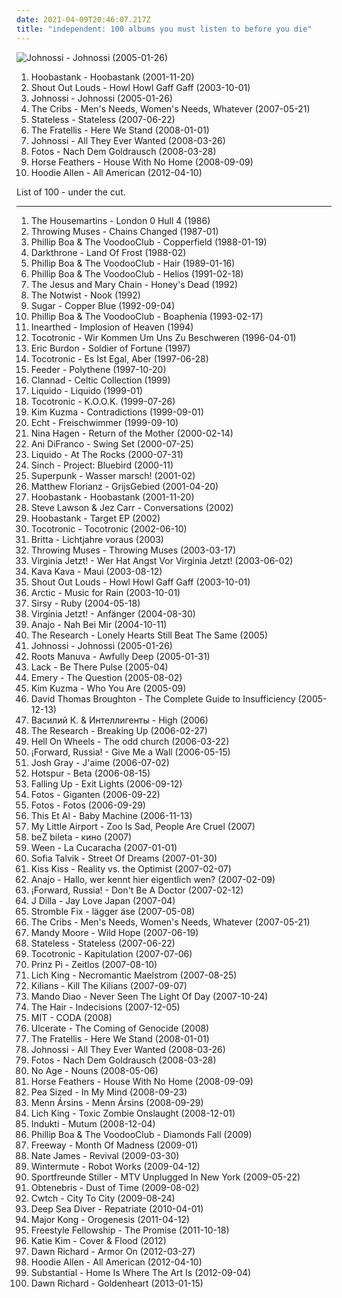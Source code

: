```yaml
---
date: 2021-04-09T20:46:07.217Z
title: "independent: 100 albums you must listen to before you die"
---
```

![Johnossi - Johnossi (2005-01-26)](http://coverartarchive.org/release/364e35ec-623f-3ee6-afe8-9259dbf1cb24/20163135224-500.jpg "Johnossi - Johnossi (2005-01-26)")
<ol class="albums">
<li data-cover="http://coverartarchive.org/release/b410dac5-6c06-4864-add3-5f317058f30f/24917496645-500.jpg" data-tags="rock, alternative rock" role="button">Hoobastank - Hoobastank (2001-11-20)</li>
<li data-cover="https://img.discogs.com/6GJfVqXu_BJ_fRyCbg5ue7oXqlI=/fit-in/208x208/filters:strip_icc():format(jpeg):mode_rgb():quality(90)/discogs-images/R-4383615-1363448225-9578.jpeg.jpg" data-tags="indie, swedish, indie rock" role="button">Shout Out Louds - Howl Howl Gaff Gaff (2003-10-01)</li>
<li data-cover="http://coverartarchive.org/release/364e35ec-623f-3ee6-afe8-9259dbf1cb24/20163135224-500.jpg" data-tags="indie, rock" role="button">Johnossi - Johnossi (2005-01-26)</li>
<li data-cover="http://coverartarchive.org/release/d3bcc9c4-179f-4810-92a8-99cb4e58a520/8765400755-500.jpg" data-tags="indie rock" role="button">The Cribs - Men's Needs, Women's Needs, Whatever (2007-05-21)</li>
<li data-cover="http://coverartarchive.org/release/3e23b9fc-89c4-48c4-b1d3-bd26122c628d/11720822356-500.jpg" data-tags="trip-hop, electronic" role="button">Stateless - Stateless (2007-06-22)</li>
<li data-cover="http://coverartarchive.org/release/a7cc45cd-0290-4178-8123-817ed02baca8/3470357156-500.jpg" data-tags="indie rock, rock, indie" role="button">The Fratellis - Here We Stand (2008-01-01)</li>
<li data-cover="http://coverartarchive.org/release/819ef756-2c61-473a-907e-d9e75b3808b8/3366556888-500.jpg" data-tags="indie, alternative, indie rock" role="button">Johnossi - All They Ever Wanted (2008-03-26)</li>
<li data-cover="https://img.discogs.com/qzlW8t5AFmKYH4gFc8H440mJfUo=/fit-in/456x408/filters:strip_icc():format(jpeg):mode_rgb():quality(90)/discogs-images/R-2054920-1261748799.jpeg.jpg" data-tags="indie" role="button">Fotos - Nach Dem Goldrausch (2008-03-28)</li>
<li data-cover="http://coverartarchive.org/release/4c13817e-a16c-47d6-85ab-aa6f6d826705/24225147925-500.jpg" data-tags="indie" role="button">Horse Feathers - House With No Home (2008-09-09)</li>
<li data-cover="http://coverartarchive.org/release/f7b8fff0-445f-48ad-9b66-4e48c4060b4f/5507996174-500.jpg" data-tags="rap" role="button">Hoodie Allen - All American (2012-04-10)</li>
</ol>
List of 100 - under the cut.
<!-- more -->

_________________

<ol class="albums">
<li data-cover="http://coverartarchive.org/release/758017e0-f7de-49da-aa31-cbc80ea2e0e0/3059717757-500.jpg" data-tags="80s" role="button">
The Housemartins - London 0 Hull 4 (1986)
</li>
<li data-cover="https://img.discogs.com/_HRhhmWjplKSBgdVEFJ_IXg4X6c=/fit-in/600x600/filters:strip_icc():format(jpeg):mode_rgb():quality(90)/discogs-images/R-549629-1371665714-4574.jpeg.jpg" data-tags="intense, independent, throwing music" role="button">
Throwing Muses - Chains Changed (1987-01)
</li>
<li data-cover="https://img.discogs.com/33QUfNjNMaDEs8i7O_1yYasvRUI=/fit-in/600x524/filters:strip_icc():format(jpeg):mode_rgb():quality(90)/discogs-images/R-196988-1617547549-8693.jpeg.jpg" data-tags="indie, rock, alternative, alternative rock, experimental, indie rock, new wave, avantgarde, german, independent, cd-sammlung" role="button">
Phillip Boa & The VoodooClub - Copperfield (1988-01-19)
</li>
<li data-cover="http://coverartarchive.org/release/29db0379-836e-4187-b6bc-f60a2d9321ac/3456061517-500.jpg" data-tags="demo" role="button">
Darkthrone - Land Of Frost (1988-02)
</li>
<li data-cover="http://coverartarchive.org/release/f699fc1d-dbad-4678-9ad9-55be25b4a4a8/12675048585-500.jpg" data-tags="indie, alternative" role="button">
Phillip Boa & The VoodooClub - Hair (1989-01-16)
</li>
<li data-cover="http://coverartarchive.org/release/d44523f5-6b8f-47d6-9d81-f9a6d546d771/12675036875-500.jpg" data-tags="indie, rock, alternative, alternative rock, experimental, indie rock, new wave, 90s, german, independent" role="button">
Phillip Boa & The VoodooClub - Helios (1991-02-18)
</li>
<li data-cover="https://img.discogs.com/UMBJGIOlHKIlyuDcv3xQGsGIxKA=/fit-in/600x583/filters:strip_icc():format(jpeg):mode_rgb():quality(90)/discogs-images/R-15177157-1587702788-9526.jpeg.jpg" data-tags="shoegaze, alternative rock" role="button">
The Jesus and Mary Chain - Honey's Dead (1992)
</li>
<li data-cover="http://coverartarchive.org/release/b374a467-ff3c-42b5-938b-9320e96c617b/15060246726-500.jpg" data-tags="indie rock" role="button">
The Notwist - Nook (1992)
</li>
<li data-cover="http://coverartarchive.org/release/b68bd93e-0b34-41b8-8e63-540836e863f0/3020420613-500.jpg" data-tags="90s" role="button">
Sugar - Copper Blue (1992-09-04)
</li>
<li data-cover="https://img.discogs.com/33QUfNjNMaDEs8i7O_1yYasvRUI=/fit-in/600x524/filters:strip_icc():format(jpeg):mode_rgb():quality(90)/discogs-images/R-196988-1617547549-8693.jpeg.jpg" data-tags="indie" role="button">
Phillip Boa & The VoodooClub - Boaphenia (1993-02-17)
</li>
<li data-cover="http://coverartarchive.org/release/ba1646d0-9b8e-4a1b-9dc0-6ec4d4b19b58/15587476491-500.jpg" data-tags="melodic death metal" role="button">
Inearthed - Implosion of Heaven (1994)
</li>
<li data-cover="https://img.discogs.com/Q6Kr9R7vXlK--09-qCNVsRRrxVo=/fit-in/600x597/filters:strip_icc():format(jpeg):mode_rgb():quality(90)/discogs-images/R-915754-1189951397.jpeg.jpg" data-tags="hamburger schule" role="button">
Tocotronic - Wir Kommen Um Uns Zu Beschweren (1996-04-01)
</li>
<li data-cover="https://img.discogs.com/wFaYIMXwVGC8POo0B8l8rEU84d8=/fit-in/600x605/filters:strip_icc():format(jpeg):mode_rgb():quality(90)/discogs-images/R-15329981-1589829439-4449.jpeg.jpg" data-tags="heavy metal, rock, hard rock" role="button">
Eric Burdon - Soldier of Fortune (1997)
</li>
<li data-cover="https://img.discogs.com/rj3yPSvVgGuvJNC6KgtoVxPFxrE=/fit-in/600x597/filters:strip_icc():format(jpeg):mode_rgb():quality(90)/discogs-images/R-4237498-1359367332-4939.jpeg.jpg" data-tags="indie, rock" role="button">
Tocotronic - Es Ist Egal, Aber (1997-06-28)
</li>
<li data-cover="http://coverartarchive.org/release/5d67c139-642e-4aa6-bcac-dcf022cf31e0/15594351546-500.jpg" data-tags="rock" role="button">
Feeder - Polythene (1997-10-20)
</li>
<li data-cover="http://coverartarchive.org/release/0acd0176-2439-4f7e-8dff-90fe721c09d3/7782868668-500.jpg" data-tags="celtic" role="button">
Clannad - Celtic Collection (1999)
</li>
<li data-cover="http://coverartarchive.org/release/30fa2fdf-76f8-3f81-a910-5e09083ce984/6374526773-500.jpg" data-tags="alternative rock" role="button">
Liquido - Liquido (1999-01)
</li>
<li data-cover="https://img.discogs.com/C1yPzphGYKvGK2o9XDSgwn9Uleg=/fit-in/600x526/filters:strip_icc():format(jpeg):mode_rgb():quality(90)/discogs-images/R-1277187-1543532413-5368.jpeg.jpg" data-tags="indie" role="button">
Tocotronic - K.O.O.K. (1999-07-26)
</li>
<li data-cover="http://coverartarchive.org/release/a1e0b1b8-1f67-4d9a-830d-787f97a9c3a6/5920697946-500.jpg" data-tags="female vocalists" role="button">
Kim Kuzma - Contradictions (1999-09-01)
</li>
<li data-cover="http://coverartarchive.org/release/e9bac38b-523d-47c9-bbae-2f71630e310a/14910566886-500.jpg" data-tags="pop, echt, german" role="button">
Echt - Freischwimmer (1999-09-10)
</li>
<li data-cover="http://coverartarchive.org/release/e5a1c3ac-48a8-43bc-9351-8a8e2f165ce7/15176633516-500.jpg" data-tags="punk rock" role="button">
Nina Hagen - Return of the Mother (2000-02-14)
</li>
<li data-cover="http://coverartarchive.org/release/bddcc35b-0c2a-400e-85f5-5ae247470852/5112221388-500.jpg" data-tags="ani difranco" role="button">
Ani DiFranco - Swing Set (2000-07-25)
</li>
<li data-cover="https://img.discogs.com/NmDgct-0LisXaDG0qHAfCIuKfJQ=/fit-in/600x600/filters:strip_icc():format(jpeg):mode_rgb():quality(90)/discogs-images/R-367448-1260021660.jpeg.jpg" data-tags="indie, pop, rock, 00s, english, independent, liquido, superspringsummer, cd-sammlung" role="button">
Liquido - At The Rocks (2000-07-31)
</li>
<li data-cover="http://coverartarchive.org/release/f63fb048-025e-4e6d-a84c-5ba1b3d2ce9c/17554691886-500.jpg" data-tags="indie, rock, alternative, independent, pennsylvania" role="button">
Sinch - Project: Bluebird (2000-11)
</li>
<li data-cover="https://img.discogs.com/9is2WPiWkRw5_9HgrMcVniiSzic=/fit-in/600x602/filters:strip_icc():format(jpeg):mode_rgb():quality(90)/discogs-images/R-600019-1522585455-5691.jpeg.jpg" data-tags="indie pop, independent" role="button">
Superpunk - Wasser marsch! (2001-02)
</li>
<li data-cover="https://via.placeholder.com/450" data-tags="ambient" role="button">
Matthew Florianz - GrijsGebied (2001-04-20)
</li>
<li data-cover="http://coverartarchive.org/release/b410dac5-6c06-4864-add3-5f317058f30f/24917496645-500.jpg" data-tags="rock, alternative rock" role="button">
Hoobastank - Hoobastank (2001-11-20)
</li>
<li data-cover="https://img.discogs.com/jrAOZB2xCAUGFipUQCFULfwyJWU=/fit-in/316x301/filters:strip_icc():format(jpeg):mode_rgb():quality(90)/discogs-images/R-11421244-1518678871-5018.jpeg.jpg" data-tags="jazz, instrumental, ambient, piano, mellow, independent, duets, featuring bass, featuring looping, featuring piano" role="button">
Steve Lawson & Jez Carr - Conversations (2002)
</li>
<li data-cover="http://coverartarchive.org/release/4e9b7001-9773-44a6-9ad9-5a8034cb6914/2415885439-500.jpg" data-tags="hoobastank" role="button">
Hoobastank - Target EP (2002)
</li>
<li data-cover="http://coverartarchive.org/release/a990a17a-148d-44c8-b6e5-b4c106aa5dcb/4817859250-500.jpg" data-tags="hamburger schule" role="button">
Tocotronic - Tocotronic (2002-06-10)
</li>
<li data-cover="https://img.discogs.com/FIzBpyfghRgblRvYdRTZXe9jrx0=/fit-in/600x530/filters:strip_icc():format(jpeg):mode_rgb():quality(90)/discogs-images/R-1977021-1256245367.jpeg.jpg" data-tags="indie, alternative, alternative rock, indie rock, guitar, deutsch, german, berlin, deutschsprachig, indierock, underground, perlen deutschsprachiger popmusik, independent, great songs, favourite artists, favourite bands, german artists, like it, classic album, german bands, deutschsprachige musik, genial, german indie, fuck it all, alternative and indie, deutschsprachiges, german independent, excellent lyrics, perfekte texte, gitarrenmusik, lieblingsalben, einfach die besten, deutschsprachig und grandios, meine kleine welt, einfach die groessten, auf meiner festplatte, in meinem plattenschrank" role="button">
Britta - Lichtjahre voraus (2003)
</li>
<li data-cover="http://coverartarchive.org/release/508c9259-22a6-4984-9449-542e8fe66256/5886982118-500.jpg" data-tags="rock, alternative" role="button">
Throwing Muses - Throwing Muses (2003-03-17)
</li>
<li data-cover="http://coverartarchive.org/release/de0aba33-defb-4e4d-8b95-2d499c0b3ec0/3333205469-500.jpg" data-tags="pop, deutsch, german" role="button">
Virginia Jetzt! - Wer Hat Angst Vor Virginia Jetzt! (2003-06-02)
</li>
<li data-cover="https://img.discogs.com/2cxRiEqAJ2T-iWf8dtjKjlusy24=/fit-in/280x277/filters:strip_icc():format(jpeg):mode_rgb():quality(90)/discogs-images/R-240308-1110736203.jpg.jpg" data-tags="independent, alternative soul, lms artist, west yorkshire, spokojne" role="button">
Kava Kava - Maui (2003-08-12)
</li>
<li data-cover="https://img.discogs.com/6GJfVqXu_BJ_fRyCbg5ue7oXqlI=/fit-in/208x208/filters:strip_icc():format(jpeg):mode_rgb():quality(90)/discogs-images/R-4383615-1363448225-9578.jpeg.jpg" data-tags="indie, swedish, indie rock" role="button">
Shout Out Louds - Howl Howl Gaff Gaff (2003-10-01)
</li>
<li data-cover="https://img.discogs.com/Aw6jGBRGiClMUr4q8_3lGs2S0Ro=/fit-in/480x462/filters:strip_icc():format(jpeg):mode_rgb():quality(90)/discogs-images/R-8573537-1464317671-3385.jpeg.jpg" data-tags="indie, canada, calm, acoustic, canadian, singer, guitar, songwriter, winter, loop, cold, rain, lonely, vancouver, independent, arctic, layered, indie-canada, i wanna hear it" role="button">
Arctic - Music for Rain (2003-10-01)
</li>
<li data-cover="https://img.discogs.com/bgrg2gm1OygFnL3o9TwZN2xLN34=/fit-in/500x500/filters:strip_icc():format(jpeg):mode_rgb():quality(90)/discogs-images/R-800346-1160071314.jpeg.jpg" data-tags="indie, female, soul, new york, female vocals, independent, good music, non-riaa, lesser known yet streamable, gregory nash" role="button">
Sirsy - Ruby (2004-05-18)
</li>
<li data-cover="http://coverartarchive.org/release/8831ba18-6e18-4289-b215-97607fcce406/12547390168-500.jpg" data-tags="deutsch" role="button">
Virginia Jetzt! - Anfänger (2004-08-30)
</li>
<li data-cover="http://coverartarchive.org/release/dd89e8b2-d1ef-4138-87fa-3090283ecd09/24474790892-500.jpg" data-tags="german" role="button">
Anajo - Nah Bei Mir (2004-10-11)
</li>
<li data-cover="https://img.discogs.com/XbpUadGs_ILLFkx-J_H1RCWl7Y8=/fit-in/600x600/filters:strip_icc():format(jpeg):mode_rgb():quality(90)/discogs-images/R-659541-1296783059.jpeg.jpg" data-tags="pop, alternative, indie rock, independent, leeds, lms artist, west yorkshire" role="button">
The Research - Lonely Hearts Still Beat The Same (2005)
</li>
<li data-cover="http://coverartarchive.org/release/364e35ec-623f-3ee6-afe8-9259dbf1cb24/20163135224-500.jpg" data-tags="indie, rock" role="button">
Johnossi - Johnossi (2005-01-26)
</li>
<li data-cover="http://coverartarchive.org/release/a7a4036c-7b50-3fb9-9139-0c08ed283dbe/4524314703-500.jpg" data-tags="hip-hop" role="button">
Roots Manuva - Awfully Deep (2005-01-31)
</li>
<li data-cover="http://coverartarchive.org/release/fb6ead49-5a5f-4bbc-a63b-a9c54dc4685c/9371569294-500.jpg" data-tags="post-hardcore" role="button">
Lack - Be There Pulse (2005-04)
</li>
<li data-cover="http://coverartarchive.org/release/a7337747-fa84-4d3f-aa12-e53ad43cf745/4889657836-500.jpg" data-tags="emo, christian, emocore, rock, post-hardcore" role="button">
Emery - The Question (2005-08-02)
</li>
<li data-cover="https://img.discogs.com/Yh4_hjK9k6gq_S5VDcDvTR7IiTk=/fit-in/482x474/filters:strip_icc():format(jpeg):mode_rgb():quality(90)/discogs-images/R-8756929-1597417923-9466.jpeg.jpg" data-tags="female, pop, indie pop, female vocalists, dance, canada, canadian, vancouver, kick-ass singers" role="button">
Kim Kuzma - Who You Are (2005-09)
</li>
<li data-cover="https://img.discogs.com/9vKu5Q4C19LIxfCv-VXltAkv8Bs=/fit-in/493x500/filters:strip_icc():format(jpeg):mode_rgb():quality(90)/discogs-images/R-743647-1156013986.jpeg.jpg" data-tags="folk, avant-folk" role="button">
David Thomas Broughton - The Complete Guide to Insufficiency (2005-12-13)
</li>
<li data-cover="https://img.discogs.com/H5DvQW_nv2es-RFHS6h_xS5WDhU=/fit-in/600x598/filters:strip_icc():format(jpeg):mode_rgb():quality(90)/discogs-images/R-4600018-1380884435-5113.jpeg.jpg" data-tags="russian, independent, russian rock, art-rock, free download, russian songwriter, free mp3" role="button">
Василий К. & Интеллигенты - High (2006)
</li>
<li data-cover="http://coverartarchive.org/release/0f768b23-31c9-405a-98d7-ff92ce9b9498/19881567102-500.jpg" data-tags="pop, british, indie rock, twee, twee as fuck, independent, leeds, lms artist, west yorkshire, i should check out, teacup, xavi best of 2006" role="button">
The Research - Breaking Up (2006-02-27)
</li>
<li data-cover="https://img.discogs.com/42_OxsybCfNTvgAOAT20IVyJ4OI=/fit-in/300x300/filters:strip_icc():format(jpeg):mode_rgb():quality(90)/discogs-images/R-3250665-1322381207.jpeg.jpg" data-tags="indie, alternative rock, independent, i downloaded, playrec" role="button">
Hell On Wheels - The odd church (2006-03-22)
</li>
<li data-cover="http://coverartarchive.org/release/747f5ed3-350f-487e-8253-10318c205e6d/20615014643-500.jpg" data-tags="alternative" role="button">
¡Forward, Russia! - Give Me a Wall (2006-05-15)
</li>
<li data-cover="https://img.discogs.com/rgyxxzKhQZcpmow0ciW_ga3jx6w=/fit-in/600x542/filters:strip_icc():format(jpeg):mode_rgb():quality(90)/discogs-images/R-13639908-1558078532-8160.jpeg.jpg" data-tags="indie, acoustic, guitar" role="button">
Josh Gray - J'aime (2006-07-02)
</li>
<li data-cover="https://img.discogs.com/bX__werl5UulpJOjIWrbKPqDK6k=/fit-in/600x600/filters:strip_icc():format(jpeg):mode_rgb():quality(90)/discogs-images/R-11812319-1522797050-7414.jpeg.jpg" data-tags="indie, rock, indy, independent, podsafe, discoverockult" role="button">
Hotspur - Beta (2006-08-15)
</li>
<li data-cover="http://coverartarchive.org/release/34674812-212e-4ab6-bd87-6c9f370858da/4786446537-500.jpg" data-tags="alternative rock, remix" role="button">
Falling Up - Exit Lights (2006-09-12)
</li>
<li data-cover="https://img.discogs.com/hwppNeodbGUOmobp4zMpjR1iz5o=/fit-in/300x249/filters:strip_icc():format(jpeg):mode_rgb():quality(90)/discogs-images/R-834520-1175612604.jpeg.jpg" data-tags="indie, rock, german, independent, singles i own" role="button">
Fotos - Giganten (2006-09-22)
</li>
<li data-cover="http://coverartarchive.org/release/8e399300-e2d0-4836-ade1-67783e8aba6c/1594214502-500.jpg" data-tags="german" role="button">
Fotos - Fotos (2006-09-29)
</li>
<li data-cover="https://via.placeholder.com/450" data-tags="lms artist" role="button">
This Et Al - Baby Machine (2006-11-13)
</li>
<li data-cover="http://coverartarchive.org/release/b64fb215-d1ff-4927-83e8-a1770c2ccf86/17158665020-500.jpg" data-tags="indie pop, twee pop, sigh and swoon in equal measure, independent, summer 2009, hongkong, twee twee twiddle-lee-dee" role="button">
My Little Airport - Zoo Is Sad, People Are Cruel (2007)
</li>
<li data-cover="https://img.discogs.com/GOr3a8Pygb_BmeDqJStUVaK0HwA=/fit-in/600x595/filters:strip_icc():format(jpeg):mode_rgb():quality(90)/discogs-images/R-9101757-1547585715-9438.jpeg.jpg" data-tags="russian, independent, belarus, minsk, free mp3" role="button">
beZ bileta - кино (2007)
</li>
<li data-cover="http://coverartarchive.org/release/2c208157-8a62-4859-8cb5-4c9b10b07b85/12882342362-500.jpg" data-tags="alternative" role="button">
Ween - La Cucaracha (2007-01-01)
</li>
<li data-cover="http://coverartarchive.org/release/5f9405ff-d9b6-4c12-89c5-97dbe28ad50b/5817073783-500.jpg" data-tags="swedish, female vocalists, singer-songwriter" role="button">
Sofia Talvik - Street Of Dreams (2007-01-30)
</li>
<li data-cover="https://img.discogs.com/_5gq4yfLva5ANSdponrD5c18aCs=/fit-in/600x600/filters:strip_icc():format(jpeg):mode_rgb():quality(90)/discogs-images/R-1862295-1538229572-5521.jpeg.jpg" data-tags="indie, indie rock, progressive" role="button">
Kiss Kiss - Reality vs. the Optimist (2007-02-07)
</li>
<li data-cover="http://coverartarchive.org/release/52604dc8-beb5-45e6-b491-f6d34f7c8a95/24463988060-500.jpg" data-tags="german" role="button">
Anajo - Hallo, wer kennt hier eigentlich wen? (2007-02-09)
</li>
<li data-cover="https://via.placeholder.com/450" data-tags="british, alternative" role="button">
¡Forward, Russia! - Don't Be A Doctor (2007-02-12)
</li>
<li data-cover="http://coverartarchive.org/release/78ed7599-a9e4-41fd-93ff-108a89876afc/1373397607-500.jpg" data-tags="hip-hop" role="button">
J Dilla - Jay Love Japan (2007-04)
</li>
<li data-cover="http://coverartarchive.org/release/769367f8-965f-45a5-aa77-3bd5e0a1c714/1087994923-500.jpg" data-tags="indie, rock, punk, alternative, sad, dark, new wave, post-punk, postpunk, independent, fully downloadable albums, fully streamable ep which i have streamed fully, wave-rock" role="button">
Stromble Fix - lägger äse (2007-05-08)
</li>
<li data-cover="http://coverartarchive.org/release/d3bcc9c4-179f-4810-92a8-99cb4e58a520/8765400755-500.jpg" data-tags="indie rock" role="button">
The Cribs - Men's Needs, Women's Needs, Whatever (2007-05-21)
</li>
<li data-cover="http://coverartarchive.org/release/3526110d-6477-4902-a0ef-3665092572f3/7360520040-500.jpg" data-tags="female vocalists" role="button">
Mandy Moore - Wild Hope (2007-06-19)
</li>
<li data-cover="http://coverartarchive.org/release/3e23b9fc-89c4-48c4-b1d3-bd26122c628d/11720822356-500.jpg" data-tags="trip-hop, electronic" role="button">
Stateless - Stateless (2007-06-22)
</li>
<li data-cover="http://coverartarchive.org/release/d17bfe8d-b962-4fa5-bf71-efbe76a201ce/4817979360-500.jpg" data-tags="indie, deutsch, german, hamburger schule" role="button">
Tocotronic - Kapitulation (2007-07-06)
</li>
<li data-cover="https://img.discogs.com/U-qwxWpP9TV19e6DdXHJ_mC5V7Y=/fit-in/600x600/filters:strip_icc():format(jpeg):mode_rgb():quality(90)/discogs-images/R-1982844-1256598993.jpeg.jpg" data-tags="deutschrap" role="button">
Prinz Pi - Zeitlos (2007-08-10)
</li>
<li data-cover="http://coverartarchive.org/release/0debf772-61e5-3443-b81f-3ff3ac5d1c0e/27312620895-500.jpg" data-tags="thrash metal" role="button">
Lich King - Necromantic Maelstrom (2007-08-25)
</li>
<li data-cover="http://coverartarchive.org/release/9e6302a7-65a8-4c77-a66f-e51584e4ed20/4785551575-500.jpg" data-tags="rock, indie rock, indie" role="button">
Kilians - Kill The Kilians (2007-09-07)
</li>
<li data-cover="https://img.discogs.com/tJGMqIxNxnhloum4lYPfINf0Psg=/fit-in/600x599/filters:strip_icc():format(jpeg):mode_rgb():quality(90)/discogs-images/R-1709880-1457801507-2650.jpeg.jpg" data-tags="indie rock, swedish" role="button">
Mando Diao - Never Seen The Light Of Day (2007-10-24)
</li>
<li data-cover="https://via.placeholder.com/450" data-tags="lms artist" role="button">
The Hair - Indecisions (2007-12-05)
</li>
<li data-cover="https://img.discogs.com/dK92xqoNNknuwz6VQOUaJYO94ck=/fit-in/300x300/filters:strip_icc():format(jpeg):mode_rgb():quality(90)/discogs-images/R-1407630-1217199005.jpeg.jpg" data-tags="electronic, indie, punk, alternative, post-punk, deutsch, elektro, underground, perlen deutschsprachiger popmusik, independent, german indie, deutschsprachiges, german independent, haute areal, deutschsprachig und grandios" role="button">
MIT - CODA (2008)
</li>
<li data-cover="http://coverartarchive.org/release/345906a5-ecba-4172-ad79-b894710317bf/13821519038-500.jpg" data-tags="metal, new zealand, death metal, compilation, independent, technical death metal, 2000s, brutal death metal, demo, enhanced, new zealand metal, self-released, demo cd, 2000s metal, new zealand death metal, 2000s death metal, reissued, multiple releases under same name, deep send records, deepsend records, jamie saint merat, michael hoggard, the flood records, james boid, 2004 metal, 2004 death metal, 2004 technical death metal, 2000s technical death metal" role="button">
Ulcerate - The Coming of Genocide (2008)
</li>
<li data-cover="http://coverartarchive.org/release/a7cc45cd-0290-4178-8123-817ed02baca8/3470357156-500.jpg" data-tags="indie rock, rock, indie" role="button">
The Fratellis - Here We Stand (2008-01-01)
</li>
<li data-cover="http://coverartarchive.org/release/819ef756-2c61-473a-907e-d9e75b3808b8/3366556888-500.jpg" data-tags="indie, alternative, indie rock" role="button">
Johnossi - All They Ever Wanted (2008-03-26)
</li>
<li data-cover="https://img.discogs.com/qzlW8t5AFmKYH4gFc8H440mJfUo=/fit-in/456x408/filters:strip_icc():format(jpeg):mode_rgb():quality(90)/discogs-images/R-2054920-1261748799.jpeg.jpg" data-tags="indie" role="button">
Fotos - Nach Dem Goldrausch (2008-03-28)
</li>
<li data-cover="https://via.placeholder.com/450" data-tags="noise rock, indie" role="button">
No Age - Nouns (2008-05-06)
</li>
<li data-cover="http://coverartarchive.org/release/4c13817e-a16c-47d6-85ab-aa6f6d826705/24225147925-500.jpg" data-tags="indie" role="button">
Horse Feathers - House With No Home (2008-09-09)
</li>
<li data-cover="https://via.placeholder.com/450" data-tags="electronic, electronica, trip-hop, indie, alternative, female vocalists, downtempo, germany, trip hop, independent" role="button">
Pea Sized - In My Mind (2008-09-23)
</li>
<li data-cover="http://coverartarchive.org/release/96ae80ee-2c31-4d14-982c-acbc6016dd80/5843634399-500.jpg" data-tags="pop, rock, iceland, free mp3" role="button">
Menn Ársins - Menn Ársins (2008-09-29)
</li>
<li data-cover="https://img.discogs.com/gvmcYRRbCZyrXZ8Wn5eBawhZuJ0=/fit-in/600x597/filters:strip_icc():format(jpeg):mode_rgb():quality(90)/discogs-images/R-3795077-1446816038-3682.jpeg.jpg" data-tags="thrash metal" role="button">
Lich King - Toxic Zombie Onslaught (2008-12-01)
</li>
<li data-cover="https://img.discogs.com/hNM097o0PvJLvLxtOAt2N6FDENY=/fit-in/599x599/filters:strip_icc():format(jpeg):mode_rgb():quality(90)/discogs-images/R-1886740-1265741641.jpeg.jpg" data-tags="progressive rock" role="button">
Indukti - Mutum (2008-12-04)
</li>
<li data-cover="http://coverartarchive.org/release/8b81cf65-d31a-404c-baad-29ef4db618c9/18948962644-500.jpg" data-tags="indie, rock, punk, alternative, indie rock, singer-songwriter, german, 00s, independent" role="button">
Phillip Boa & The VoodooClub - Diamonds Fall (2009)
</li>
<li data-cover="http://coverartarchive.org/release/0c9d59a9-b98d-4853-a754-6de37d5d087b/3838432495-500.jpg" data-tags="east coast, independent, to discover, banger, street album" role="button">
Freeway - Month Of Madness (2009-01)
</li>
<li data-cover="https://img.discogs.com/HrGQw8XZbJHTwaAT-LToRxH0A2s=/fit-in/500x492/filters:strip_icc():format(jpeg):mode_rgb():quality(90)/discogs-images/R-7524999-1443283459-8513.jpeg.jpg" data-tags="soul, british, funk, retro, r&b, independent, classic songs" role="button">
Nate James - Revival (2009-03-30)
</li>
<li data-cover="https://img.discogs.com/E6kbyKAr4dcNNFrujhourFAxq5I=/fit-in/600x605/filters:strip_icc():format(jpeg):mode_rgb():quality(90)/discogs-images/R-701785-1459701171-9155.mpo.jpg" data-tags="indie, math rock, independent, math pop, leeds, lms artist, west yorkshire" role="button">
Wintermute - Robot Works (2009-04-12)
</li>
<li data-cover="http://coverartarchive.org/release/61fc2733-07da-44c9-b2fe-5669e497e1ae/21816596593-500.jpg" data-tags="mtv unplugged" role="button">
Sportfreunde Stiller - MTV Unplugged In New York (2009-05-22)
</li>
<li data-cover="https://img.discogs.com/1P7ObKIu4kbJLzYoCkaNUYmar8Q=/fit-in/600x595/filters:strip_icc():format(jpeg):mode_rgb():quality(90)/discogs-images/R-2487391-1286728423.jpeg.jpg" data-tags="melodic death metal" role="button">
Obtenebris - Dust of Time (2009-08-02)
</li>
<li data-cover="https://img.discogs.com/EEGvZmGcZ9aQCsLEjTgCuLjikR8=/fit-in/350x350/filters:strip_icc():format(jpeg):mode_rgb():quality(90)/discogs-images/R-3078485-1314693230.jpeg.jpg" data-tags="chillout, electronic, electronica, trip-hop, indie, chill, alternative, experimental, female vocalists, post-rock, downtempo, australian, dark, new wave, indietronica, minimal, dreamy, lounge, trip hop, mellow, ethereal, folktronica, chilled, post rock, triphop, female vocals, australia, female vocalist, ballad, lesser known yet streamable artists, female singer, independent, female fronted electro, alternative female vocalists, artists who are lastfm users, elektro target, pixies palace, chez musinum, central point, vocal electronica, network, vocal electronic, alt-electro, 21stcentury, cybermusic, dementio13, melancholy lounge, pixieguts, aeo, preset, independent artists, free mp3 artist radio, dandelion radio, ide, alternative female vocalist" role="button">
Cwtch - City To City (2009-08-24)
</li>
<li data-cover="https://img.discogs.com/Nb9JqIJQBgHeP6UvOQosofmdoFQ=/fit-in/600x545/filters:strip_icc():format(jpeg):mode_rgb():quality(90)/discogs-images/R-8133211-1455758123-4607.jpeg.jpg" data-tags="vorgemerkt" role="button">
Deep Sea Diver - Repatriate (2010-04-01)
</li>
<li data-cover="http://coverartarchive.org/release/aec19256-0ba9-4405-a824-a1afd24ef6a4/2634085061-500.jpg" data-tags="doom metal, stoner metal, independent, april, cdr, april 2011, instrumental stoner metal, april 12,  2011,  ep, april 12th" role="button">
Major Kong - Orogenesis (2011-04-12)
</li>
<li data-cover="https://img.discogs.com/n8z66ZpPAYB9SbtoWiyMyQyIH1Y=/fit-in/555x553/filters:strip_icc():format(jpeg):mode_rgb():quality(90)/discogs-images/R-3215116-1320803969.jpeg.jpg" data-tags="peace, los angeles, underground, independent, goodlife, aceyalone, project blowed, rifleman, fun to skateboard to, freestyle fellowship, excellent lyricism, myka 9, self jupiter, hines, volume 10, leimert park, goodlife mcs, j-smoov, jsmoovinleimert, kaos network, king badru, leimert park tow, mikah -9, mikah nine, open-mi" role="button">
Freestyle Fellowship - The Promise (2011-10-18)
</li>
<li data-cover="http://coverartarchive.org/release/e62c28b3-1ca6-4b8c-8036-601d422a8891/12314593151-500.jpg" data-tags="experimental, lo-fi, independent, sweet, perfection, underplayed, 10 out of 10, made of awesome and win, flaming june" role="button">
Katie Kim - Cover & Flood (2012)
</li>
<li data-cover="https://img.discogs.com/uXdqMJaLF5u8nUhHbf4IFjAq-Sc=/fit-in/500x500/filters:strip_icc():format(jpeg):mode_rgb():quality(90)/discogs-images/R-3599447-1336862945-7292.jpeg.jpg" data-tags="independent, sublime, incredible, stunning, brilliant lyrics, 2012 albums, we need armor" role="button">
Dawn Richard - Armor On (2012-03-27)
</li>
<li data-cover="http://coverartarchive.org/release/f7b8fff0-445f-48ad-9b66-4e48c4060b4f/5507996174-500.jpg" data-tags="rap" role="button">
Hoodie Allen - All American (2012-04-10)
</li>
<li data-cover="http://coverartarchive.org/release/0771462b-a4a1-429d-9504-50f1e7152d2d/1983036073-500.jpg" data-tags="hip-hop, soul, hiphop, underground, dmv, independent, jazz-hop, baltimore, maryland, qn5 music, extended famm, qn5, eric lau, substantial, oddisee, mello music group, the plague, algorythm, slopfunkdust, surock, the stuyvesants" role="button">
Substantial - Home Is Where The Art Is (2012-09-04)
</li>
<li data-cover="https://img.discogs.com/KVpsP9-6zOBwMJPQZtSdoPVMUkQ=/fit-in/550x550/filters:strip_icc():format(jpeg):mode_rgb():quality(90)/discogs-images/R-4646666-1370964984-9011.jpeg.jpg" data-tags="pop, soul, ethereal, rnb, independent, sublime, stunning, grammy worthy, goldenheart" role="button">
Dawn Richard - Goldenheart (2013-01-15)
</li>
</ol>